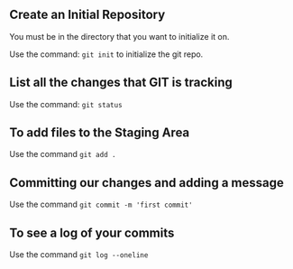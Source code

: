 ## Create an Initial Repository

You must be in the directory that you want to initialize it on.

Use the command: `git init` to initialize the git repo.

## List all the changes that GIT is tracking

Use the command: `git status`

## To add files to the Staging Area

Use the command `git add .`

## Committing our changes and adding a message

Use the command `git commit -m 'first commit'`

## To see a log of your commits

Use the command `git log --oneline`
